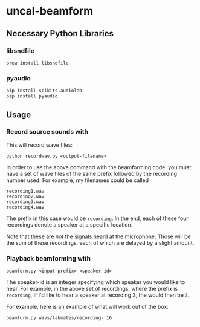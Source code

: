 # uncal-beamform

## Necessary Python Libraries
### libsndfile
```
brew install libsndfile
```
### pyaudio
```
pip install scikits.audiolab
pip install pyaudio 
```

## Usage
### Record source sounds with

This will record wave files:
```
python recordwav.py <output-filename>
```
In order to use the above command with the beamforming code, you must have a set of wave files of the same prefix followed by the recording number used. For example, my filenames could be called

```
recording1.wav 
recording2.wav 
recording3.wav 
recording4.wav 
```

The prefix in this case would be `recording`. In the end, each of these four recordings denote a speaker at a specific location. 

Note that these are *not* the signals heard at the microphone. Those will be the sum of these recordings, each of which are delayed by a slight amount.

### Playback beamforming with
```
beamform.py <input-prefix> <speaker-id>
```
The speaker-id is an integer specifying which speaker you would like to hear. For example, in the above set of recordings, where the prefix is `recording`, if I'd like to hear a speaker at recording 3, the <speaker-id> would then be `3`.

For example, here is an example of what will work out of the box:

```
beamform.py wavs/labmates/recording- 16
```
